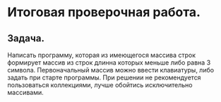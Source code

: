 # Итоговая проверочная работа. #


## Задача. ##

Написать программу, которая из имеющегося массива строк формирует массив из строк длинна которых меньше либо равна 3 символа. Первоначальный массив можно ввести  клавиатуры, либо задать при старте программы. При решении не рекомендуется пользоваться коллекциями, лучше обойтись  исключительно массивами. 
